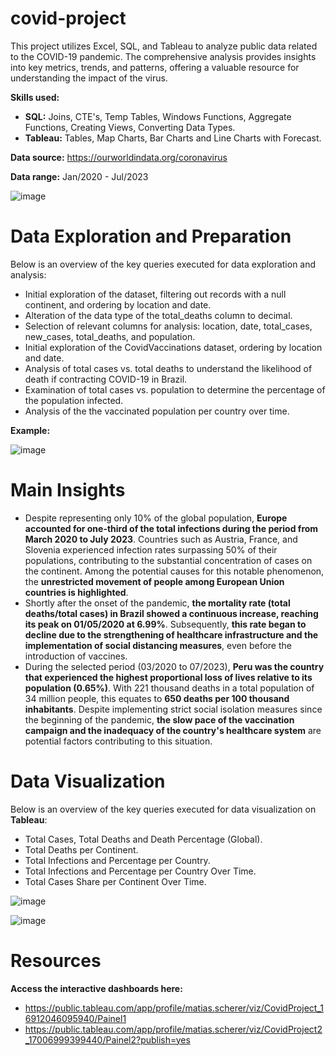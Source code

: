 # covid-project
This project utilizes Excel, SQL, and Tableau to analyze public data related to the COVID-19 pandemic. The comprehensive analysis provides insights into key metrics, trends, and patterns, offering a valuable resource for understanding the impact of the virus.

**Skills used:** 
  - **SQL:** Joins, CTE's, Temp Tables, Windows Functions, Aggregate Functions, Creating Views, Converting Data Types.
  - **Tableau:** Tables, Map Charts, Bar Charts and Line Charts with Forecast.

**Data source:** https://ourworldindata.org/coronavirus

**Data range:** Jan/2020 - Jul/2023

![image](https://github.com/matiascherer/covid-project/assets/63814565/5bad4b8a-9c61-4bac-9d3b-3d115fb2f1da)

# Data Exploration and Preparation
Below is an overview of the key queries executed for data exploration and analysis:

- Initial exploration of the dataset, filtering out records with a null continent, and ordering by location and date.
- Alteration of the data type of the total_deaths column to decimal.
- Selection of relevant columns for analysis: location, date, total_cases, new_cases, total_deaths, and population.
- Initial exploration of the CovidVaccinations dataset, ordering by location and date.
- Analysis of total cases vs. total deaths to understand the likelihood of death if contracting COVID-19 in Brazil.
- Examination of total cases vs. population to determine the percentage of the population infected.
- Analysis of the the vaccinated population per country over time.

**Example:**

![image](https://github.com/matiascherer/covid-project/assets/63814565/17ad32a2-da97-47ac-85f5-ea665c2308b6)


# Main Insights

- Despite representing only 10% of the global population, **Europe accounted for one-third of the total infections during the period from March 2020 to July 2023**. Countries such as Austria, France, and Slovenia experienced infection rates surpassing 50% of their populations, contributing to the substantial concentration of cases on the continent. Among the potential causes for this notable phenomenon, the **unrestricted movement of people among European Union countries is highlighted**.
- Shortly after the onset of the pandemic, **the mortality rate (total deaths/total cases) in Brazil showed a continuous increase, reaching its peak on 01/05/2020 at 6.99%**. Subsequently, **this rate began to decline due to the strengthening of healthcare infrastructure and the implementation of social distancing measures**, even before the introduction of vaccines.
- During the selected period (03/2020 to 07/2023), **Peru was the country that experienced the highest proportional loss of lives relative to its population (0.65%)**. With 221 thousand deaths in a total population of 34 million people, this equates to **650 deaths per 100 thousand inhabitants**. Despite implementing strict social isolation measures since the beginning of the pandemic, **the slow pace of the vaccination campaign and the inadequacy of the country's healthcare system** are potential factors contributing to this situation.

# Data Visualization
Below is an overview of the key queries executed for data visualization on **Tableau**:

- Total Cases, Total Deaths and Death Percentage (Global).
- Total Deaths per Continent.
- Total Infections and Percentage per Country.
- Total Infections and Percentage per Country Over Time.
- Total Cases Share per Continent Over Time.

![image](https://github.com/matiascherer/covid-project/assets/63814565/479fb6b5-fef1-4c72-884e-3848bc9b1d10)

![image](https://github.com/matiascherer/covid-project/assets/63814565/9ef80719-4fae-471d-95cd-cfdfc0c74131)

# Resources

**Access the interactive dashboards here:** 

- https://public.tableau.com/app/profile/matias.scherer/viz/CovidProject_16912046095940/Painel1
- https://public.tableau.com/app/profile/matias.scherer/viz/CovidProject2_17006999399440/Painel2?publish=yes
